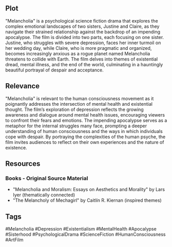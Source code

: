 ## Plot
"Melancholia" is a psychological science fiction drama that explores the complex emotional landscapes of two sisters, Justine and Claire, as they navigate their strained relationship against the backdrop of an impending apocalypse. The film is divided into two parts, each focusing on one sister. Justine, who struggles with severe depression, faces her inner turmoil on her wedding day, while Claire, who is more pragmatic and organized, becomes increasingly anxious as a rogue planet named Melancholia threatens to collide with Earth. The film delves into themes of existential dread, mental illness, and the end of the world, culminating in a hauntingly beautiful portrayal of despair and acceptance.

## Relevance
"Melancholia" is relevant to the human consciousness movement as it poignantly addresses the intersection of mental health and existential thought. The film’s exploration of depression reflects the growing awareness and dialogue around mental health issues, encouraging viewers to confront their fears and emotions. The impending apocalypse serves as a metaphor for the internal struggles many face, prompting a deeper understanding of human consciousness and the ways in which individuals cope with despair. By portraying the complexities of the human psyche, the film invites audiences to reflect on their own experiences and the nature of existence.

## Resources

### Books - Original Source Material 
- "Melancholia and Moralism: Essays on Aesthetics and Morality" by Lars Iyer (thematically connected)
- "The Melancholy of Mechagirl" by Caitlín R. Kiernan (inspired themes)

## Tags 
#Melancholia #Depression #Existentialism #MentalHealth #Apocalypse #Sisterhood #PsychologicalDrama #ScienceFiction #HumanConsciousness #ArtFilm
